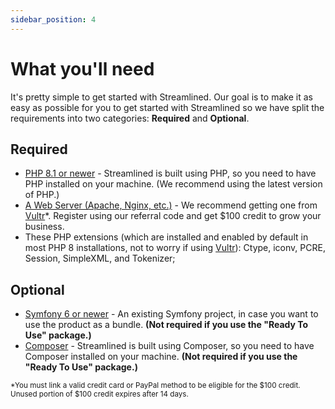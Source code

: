 ```yaml
---
sidebar_position: 4
---
```


# What you'll need

It's pretty simple to get started with Streamlined. Our goal is to make it as easy as possible for you to get started with Streamlined so we have split the requirements into two categories: **Required** and **Optional**.

## Required

- [PHP 8.1 or newer](https://www.php.net/) - Streamlined is built using PHP, so you need to have PHP installed on your machine. (We recommend using the latest version of PHP.)
- [A Web Server (Apache, Nginx, etc.)](https://www.vultr.com/?ref=9484453-8H) - We recommend getting one from [Vultr](https://www.vultr.com/?ref=9484453-8H)*. Register using our referral code and get $100 credit to grow your business.
- These PHP extensions (which are installed and enabled by default in most PHP 8 installations, not to worry if using [Vultr](https://www.vultr.com/?ref=9484453-8H)): Ctype, iconv, PCRE, Session, SimpleXML, and Tokenizer;

## Optional

- [Symfony 6 or newer](https://symfony.com/) - An existing Symfony project, in case you want to use the product as a bundle. **(Not required if you use the "Ready To Use" package.)**
- [Composer](https://getcomposer.org/) - Streamlined is built using Composer, so you need to have Composer installed on your machine. **(Not required if you use the "Ready To Use" package.)**

<small>*You must link a valid credit card or PayPal method to be eligible for the $100 credit. Unused portion of $100 credit expires after 14 days.</small>
